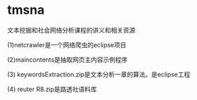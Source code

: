 # tmsna
文本挖掘和社会网络分析课程的讲义和相关资源

(1)netcrawler是一个网络爬虫的eclipse项目

(2)maincontents是抽取网页主内容示例程序

(3) keywordsExtraction.zip是文本分析一章的算法。是eclipse工程

(4) reuter R8.zip是路透社语料库
